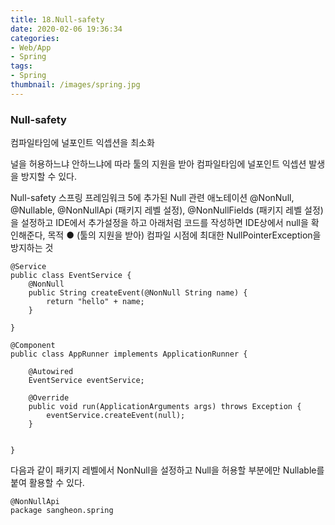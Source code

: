 ```yaml
---
title: 18.Null-safety
date: 2020-02-06 19:36:34
categories:
- Web/App
- Spring
tags:
- Spring
thumbnail: /images/spring.jpg
---
```

### Null-safety

컴파일타임에 널포인트 익셉션을 최소화

널을 허용하느냐 안하느냐에 따라 툴의 지원을 받아 컴파일타임에 널포인트 익셉션 발생을 방지할 수 있다.


Null-safety
스프링 프레임워크 5에 추가된 Null 관련 애노테이션
@NonNull, @Nullable, @NonNullApi (패키지 레벨 설정), @NonNullFields (패키지 레벨 설정) 을 설정하고 IDE에서 추가설정을 하고 아래처럼 코드를 작성하면 IDE상에서 null을 확인해준다,
목적
● (툴의 지원을 받아) 컴파일 시점에 최대한 NullPointerException을 방지하는 것

```
@Service
public class EventService {
	@NonNull
	public String createEvent(@NonNull String name) {
		return "hello" + name;
	}

}

@Component
public class AppRunner implements ApplicationRunner {

	@Autowired
	EventService eventService;

	@Override
	public void run(ApplicationArguments args) throws Exception {
		eventService.createEvent(null);
	}


}
```

다음과 같이 패키지 레벨에서 NonNull을 설정하고 Null을 허용할 부분에만 Nullable를 붙여 활용할 수 있다.

```
@NonNullApi
package sangheon.spring

```
